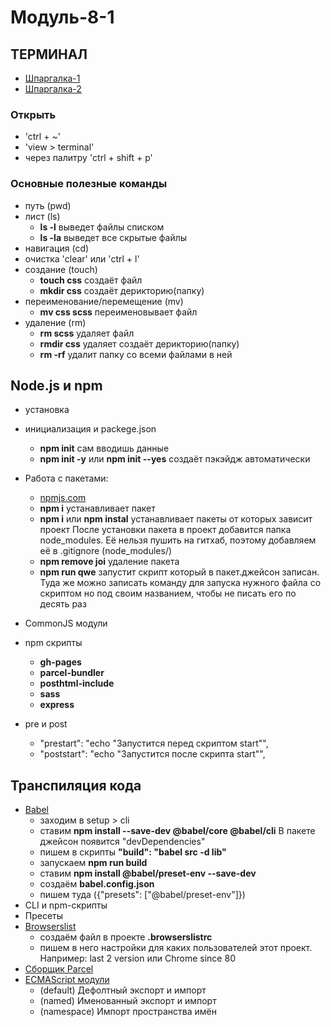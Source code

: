 # Модуль-8-1

## ТЕРМИНАЛ

- [Шпаргалка-1](https://tproger.ru/translations/bash-cheatsheet/)
- [Шпаргалка-2](https://habr.com/ru/company/ruvds/blog/445270/)

### Открыть

- 'ctrl + ~'
- 'view > terminal'
- через палитру 'ctrl + shift + p'

### Основные полезные команды

- путь (pwd)
- лист (ls)
  - **ls -l** выведет файлы списком
  - **ls -la** выведет все скрытые файлы
- навигация (cd)
- очистка 'clear' или 'ctrl + l'
- создание (touch)
  - **touch css** создаёт файл
  - **mkdir css** создаёт дерикторию(папку)
- переименование/перемещение (mv)
  - **mv css scss** переименовывает файл
- удаление (rm)
  - **rm scss** удаляет файл
  - **rmdir css** удаляет создаёт дерикторию(папку)
  - **rm -rf** удалит папку со всеми файлами в ней

## Node.js и npm

- установка
- инициализация и packege.json

  - **npm init** сам вводишь данные
  - **npm init -y** или **npm init --yes** создаёт пэкэйдж автоматически

- Работа с пакетами:

  - [npmjs.com](https://www.npmjs.com/)
  - **npm i** устанавливает пакет
  - **npm i** или **npm instal** устанавливает пакеты от которых зависит проект
    После установки пакета в проект добавится папка node_modules. Её нельзя пушить на гитхаб, поэтому добавляем её в .gitignore (node_modules/)
  - **npm remove joi** удаление пакета
  - **npm run qwe**
    запустит скрипт который в пакет.джейсон записан. Туда же можно записать команду для запуска нужного файла со скриптом но под своим названием, чтобы не писать его по десять раз

- CommonJS модули
- npm скрипты
  - **gh-pages**
  - **parcel-bundler**
  - **posthtml-include**
  - **sass**
  - **express**
- pre и post
  - "prestart": "echo \"Запустится перед скриптом start\"",
  - "poststart": "echo \"Запустится после скрипта start\"",

## Транспиляция кода

- [Babel](https://babeljs.io/)
  - заходим в setup > cli
  - ставим **npm install --save-dev @babel/core @babel/cli** В пакете джейсон появится "devDependencies"
  - пишем в скрипты **"build": "babel src -d lib"**
  - запускаем **npm run build**
  - ставим **npm install @babel/preset-env --save-dev**
  - создаём **babel.config.json**
  - пишем туда ({"presets": ["@babel/preset-env"]})
- CLI и npm-скрипты
- Пресеты
- [Browserslist](https://github.com/browserslist/browserslist/)
  - создаём файл в проекте **.browserslistrc**
  - пишем в него настройки для каких пользователей этот проект. Например: last 2 version или Chrome since 80
- [Сборщик Parcel](https://parceljs.org/)
- [ECMAScript модули](https://exploringis.com/es6/ch.modules.html)
  - (default) Дефолтный экспорт и импорт
  - (named) Именованный экспорт и импорт
  - (namespace) Импорт пространства имён
